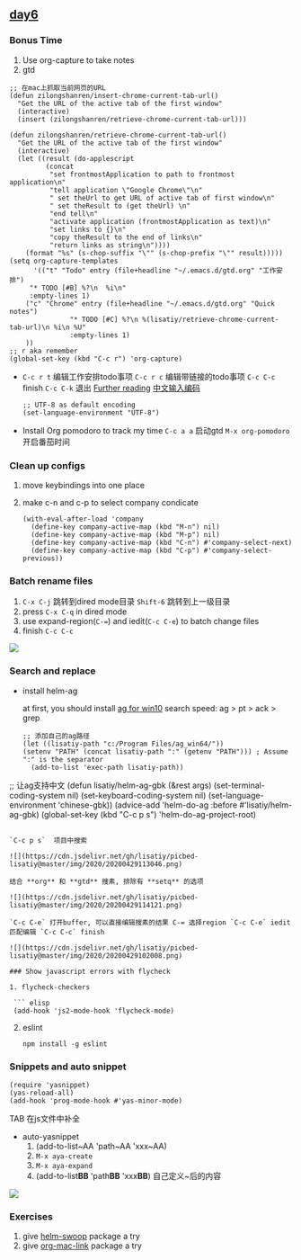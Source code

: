 ## [day6](https://emacs-china.org/t/topic/74)

### Bonus Time

1. Use org-capture to take notes
2. gtd

```elisp
;; 在mac上抓取当前网页的URL
(defun zilongshanren/insert-chrome-current-tab-url()
  "Get the URL of the active tab of the first window"
  (interactive)
  (insert (zilongshanren/retrieve-chrome-current-tab-url)))

(defun zilongshanren/retrieve-chrome-current-tab-url()
  "Get the URL of the active tab of the first window"
  (interactive)
  (let ((result (do-applescript
		 (concat
		  "set frontmostApplication to path to frontmost application\n"
		  "tell application \"Google Chrome\"\n"
		  "	set theUrl to get URL of active tab of first window\n"
		  "	set theResult to (get theUrl) \n"
		  "end tell\n"
		  "activate application (frontmostApplication as text)\n"
		  "set links to {}\n"
		  "copy theResult to the end of links\n"
		  "return links as string\n"))))
    (format "%s" (s-chop-suffix "\"" (s-chop-prefix "\"" result)))))
(setq org-capture-templates
      '(("t" "Todo" entry (file+headline "~/.emacs.d/gtd.org" "工作安排")
	 "* TODO [#B] %?\n  %i\n"
	 :empty-lines 1)
	("c" "Chrome" entry (file+headline "~/.emacs.d/gtd.org" "Quick notes")
               "* TODO [#C] %?\n %(lisatiy/retrieve-chrome-current-tab-url)\n %i\n %U"
               :empty-lines 1)
	))
;; r aka remember
(global-set-key (kbd "C-c r") 'org-capture)
```

* `C-c r t` 编辑工作安排todo事项 `C-c r c` 编辑带链接的todo事项 `C-c C-c` finish `C-c C-k` 退出 [Further reading](https://orgmode.org/manual/Capture.html)
  [中文输入编码](http://ergoemacs.org/emacs/emacs_encoding_decoding_faq.html)

  ```elsip
  ;; UTF-8 as default encoding
  (set-language-environment "UTF-8")
  ```

* Install Org pomodoro to track my time
  `C-c a a` 启动gtd  `M-x org-pomodoro`  开启番茄时间

### Clean up configs

1. move keybindings into one place

2. make c-n and c-p to select company condicate

   ``` elisp
   (with-eval-after-load 'company
     (define-key company-active-map (kbd "M-n") nil)
     (define-key company-active-map (kbd "M-p") nil)
     (define-key company-active-map (kbd "C-n") #'company-select-next)
     (define-key company-active-map (kbd "C-p") #'company-select-previous))
   ```

### Batch rename files

1. `C-x C-j` 跳转到dired mode目录 `Shift-6` 跳转到上一级目录
2. press `C-x C-q` in dired mode
3. use expand-region(`C-=`) and iedit(`C-c C-e`) to batch change files
4. finish `C-c C-c`

![](https://cdn.jsdelivr.net/gh/lisatiy/picbed-lisatiy@master/img/2020/20200429090544.png)

### Search and replace

* install helm-ag 

  at first, you should install [ag for win10](https://github.com/JFLarvoire/the_silver_searcher/releases)
  search speed: ag > pt > ack > grep

  ``` elisp
  ;; 添加自己的ag路径
  (let ((lisatiy-path "c:/Program Files/ag_win64/"))
  (setenv "PATH" (concat lisatiy-path ":" (getenv "PATH"))) ; Assume ":" is the separator
    (add-to-list 'exec-path lisatiy-path))
;; 让ag支持中文
  (defun lisatiy/helm-ag-gbk (&rest args)
  (set-terminal-coding-system nil)
    (set-keyboard-coding-system nil)
  (set-language-environment 'chinese-gbk))
  (advice-add 'helm-do-ag :before #'lisatiy/helm-ag-gbk)
(global-set-key (kbd "C-c p s") 'helm-do-ag-project-root)
  ```

  `C-c p s`  项目中搜索 
  
  ![](https://cdn.jsdelivr.net/gh/lisatiy/picbed-lisatiy@master/img/2020/20200429113046.png)
  
  结合 **org** 和 **gtd** 搜素, 排除有 **setq** 的选项
  
  ![](https://cdn.jsdelivr.net/gh/lisatiy/picbed-lisatiy@master/img/2020/20200429114121.png)
  
  `C-c C-e` 打开buffer, 可以直接编辑搜素的结果 C-= 选择region `C-c C-e` iedit匹配编辑 `C-c C-c` finish
  
  ![](https://cdn.jsdelivr.net/gh/lisatiy/picbed-lisatiy@master/img/2020/20200429102008.png)

### Show javascript errors with flycheck

1. flycheck-checkers

   ``` elisp
   (add-hook 'js2-mode-hook 'flycheck-mode)
   ```

2. eslint

   ``` cmder
   npm install -g eslint
   ```

### Snippets and auto snippet

``` elisp
(require 'yasnippet)
(yas-reload-all)
(add-hook 'prog-mode-hook #'yas-minor-mode)
```

TAB 在js文件中补全

* auto-yasnippet
  1. (add-to-list~AA 'path~AA 'xxx~AA)
  2. `M-x aya-create`
  3. `M-x aya-expand` 
  4. (add-to-list**BB** 'path**BB** 'xxx**BB**) 自己定义~后的内容

![](https://cdn.jsdelivr.net/gh/lisatiy/picbed-lisatiy@master/img/2020/20200429110023.png)

### Exercises

1. give [helm-swoop](https://github.com/emacsorphanage/helm-swoop) package a try
2. give [org-mac-link](https://melpa.org/#/org-mac-link) package a try